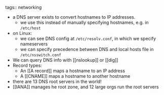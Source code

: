 tags:: networking

- a DNS server exists to convert hostnames to IP addresses.
	- we use this instead of manually specifying hostnames, e.g. in `/etc/host`
- on Linux:
	- we can see DNS config at `/etc/resolv.conf`, in which we specify nameservers
	- we can specify precedence between DNS and local hosts file in `/etc/nsswitch.conf`
- We can query DNS info with [[nslookup]] or [[dig]]
- Record types:
	- An [[A record]] maps a hostname to an IP address
	- A [[CNAME]] maps a hostname to another hostname
- there are 13 DNS root servers in the world!
- [[IANA]] manages he root zone, and 12 large orgs run the root servers